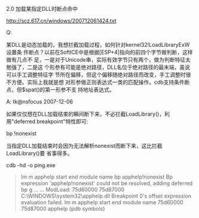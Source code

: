 2.0 加载某指定DLL时断点命中

http://scz.617.cn/windows/200712061424.txt

Q:

某DLL是动态加载的，我想拦截加载过程，如何针对kernel32!LoadLibraryExW设置条
件断点？以前在SoftICE中是根据[ESP+4]指向的前四个字节做判断，这样做有几点不
足，一是对于Unicode串，实际有效字节只有两个，做为判断特征太勉强了，二是这
个形参有可能是绝对路径，DLL名位于绝对路径的最末端，虽说可以手工调整特征字
节所在偏移，但这个偏移随绝对路径而改变，手工调整时很不方便。实际上我就是想
对形参做正则表达式一类的匹配操作。cdb支持条件断点，但$spat()的第一形参不支
持地址表达式。

A: tk@nsfocus 2007-12-06

如果仅仅想在DLL加载结束的瞬间断下来，不必拦截LoadLibrary()，利用"deferred
breakpoint"特性即可:

bp <module name>!nonexist

当指定DLL加载结束时会因为无法解析nonexist而断下来，这比拦截LoadLibrary()要
省事得多。

cdb -hd -o ping.exe
> lm m apphelp
start    end        module name
> bp apphelp!nonexist
Bp expression 'apphelp!nonexist' could not be resolved, adding deferred bp
> g
... ...
ModLoad: 75d60000 75d87000   C:\WINDOWS\system32\apphelp.dll
Breakpoint 0's offset expression evaluation failed.
> lm m apphelp
start    end        module name
75d60000 75d87000   apphelp    (pdb symbols)
